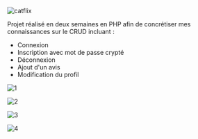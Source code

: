![catflix](https://user-images.githubusercontent.com/76882345/152542249-ce8e0799-ac89-44dd-92ed-793cc5d4501e.png)

Projet réalisé en deux semaines en PHP afin de concrétiser mes connaissances sur le CRUD incluant :

- Connexion
- Inscription avec mot de passe crypté
- Déconnexion
- Ajout d'un avis
- Modification du profil 

![1](https://user-images.githubusercontent.com/76882345/152542006-10b35f3e-3e75-49f2-a303-87554e077122.png)

![2](https://user-images.githubusercontent.com/76882345/152542015-efe83d71-5c39-437f-8aec-2644375226ae.png)

![3](https://user-images.githubusercontent.com/76882345/152542024-8b4bf3d0-4a3c-4cd9-86b2-2e1261e0104f.png)

![4](https://user-images.githubusercontent.com/76882345/152542027-6bbe1aa7-8f35-4246-b263-ef62f3947161.png)
